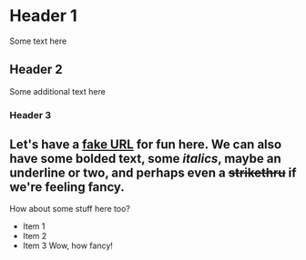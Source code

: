 # Header 1
Some text here
## Header 2
Some additional text here

### Header 3
Let's have a [fake URL](https://google.com) for fun here.
We can also have some **bolded text**, some *italics*, maybe an __underline__ or two, and perhaps even a ~~strikethru~~ if we're feeling fancy.
---
How about some stuff here too?
- Item 1
- Item 2
- Item 3
Wow, how fancy!

